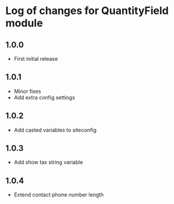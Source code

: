 # Log of changes for QuantityField module

## 1.0.0

* First initial release

## 1.0.1

* Minor fixes
* Add extra config settings

## 1.0.2

* Add casted variables to siteconfig

## 1.0.3

* Add show tax string variable

## 1.0.4

* Extend contact phone number length